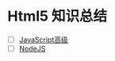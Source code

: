 # Html5 知识总结

- [ ] [JavaScript高级](https://github.com/colg-cloud/Html5/tree/master/JSAdvance)
- [ ] [NodeJS](https://github.com/colg-cloud/Html5/tree/master/NodeJs)